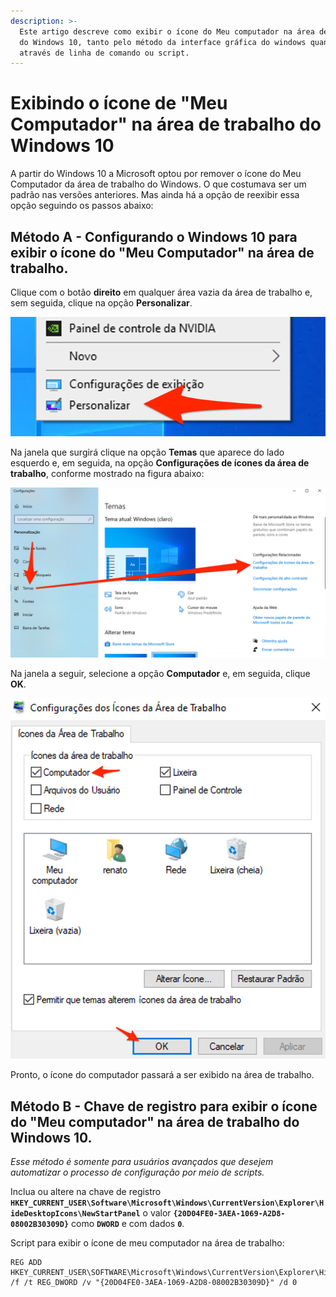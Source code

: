 ```yaml
---
description: >-
  Este artigo descreve como exibir o ícone do Meu computador na área de trabalho
  do Windows 10, tanto pelo método da interface gráfica do windows quanto
  através de linha de comando ou script.
---
```


# Exibindo o ícone de "Meu Computador" na área de trabalho do Windows 10

A partir do Windows 10 a Microsoft optou por remover o ícone do Meu Computador da área de trabalho do Windows. O que costumava ser um padrão nas versões anteriores. Mas ainda há a opção de reexibir essa opção seguindo os passos abaixo:

## Método A - Configurando o Windows 10 para exibir o ícone do "Meu Computador" na área de trabalho.

Clique com o botão **direito** em qualquer área vazia da área de trabalho e, sem seguida, clique na opção **Personalizar**.

![windows botão direito área de trabalho personalizar](<../../.gitbook/assets/image (1).png>)

Na janela que surgirá clique na opção **Temas** que aparece do lado esquerdo e, em seguida, na opção **Configurações de ícones da área de trabalho**, conforme mostrado na figura abaixo:

<img src="../../.gitbook/assets/image.png" alt="windows personalizar configurações temas ícones da área de trabalho" data-size="original">

Na janela a seguir, selecione a opção **Computador** e, em seguida, clique **OK**.

![configurações de ícones da área de trabalho](<../../.gitbook/assets/image (2).png>)

Pronto, o ícone do computador passará a ser exibido na área de trabalho.

## Método B - Chave de registro para exibir o ícone do "Meu computador" na área de trabalho do Windows 10.

_Esse método é somente para usuários avançados que desejem automatizar o processo de configuração por meio de scripts._

Inclua ou altere na chave de registro **`HKEY_CURRENT_USER\Software\Microsoft\Windows\CurrentVersion\Explorer\HideDesktopIcons\NewStartPanel`** o valor **`{20D04FE0-3AEA-1069-A2D8-08002B30309D}`** como **`DWORD`** e com dados **`0`**.

Script para exibir o ícone de meu computador na área de trabalho:

```
REG ADD HKEY_CURRENT_USER\SOFTWARE\Microsoft\Windows\CurrentVersion\Explorer\HideDesktopIcons\NewStartPanel /f /t REG_DWORD /v "{20D04FE0-3AEA-1069-A2D8-08002B30309D}" /d 0
```
